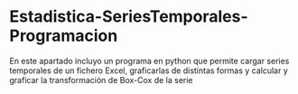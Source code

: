 # Estadistica-SeriesTemporales-Programacion
En este apartado incluyo un programa en python que permite cargar series temporales de un fichero Excel, graficarlas de distintas formas y calcular y graficar la transformación de Box-Cox de la serie
